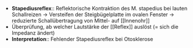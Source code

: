- **Stapediusreflex**:: Reflektorische Kontraktion des M. stapedius bei lauten Schallreizen → Versteifen der Steigbügelplatte im ovalen Fenster → reduzierte Schallübertragung von Mittel- auf [[Innenohr]]
- Überprüfung, ab welcher Lautstärke der [[Reflex]] auslöst (= sich die Impedanz ändert)
- **Interpretation**:: Fehlender Stapediusreflex bei Otosklerose
